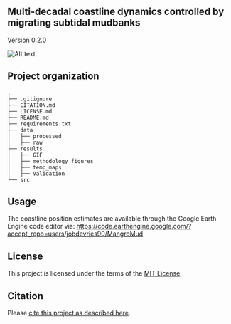 ## Multi-decadal coastline dynamics controlled by migrating subtidal mudbanks

Version 0.2.0



![Alt text](https://github.com/kvos/CoastSat/blob/master/doc/example.gif)


## Project organization

```
.
├── .gitignore
├── CITATION.md
├── LICENSE.md
├── README.md
├── requirements.txt
├── data               
│   ├── processed      
│   ├── raw
├── results
│	├── GIF
│	├── methodology_figures
│	├── temp_maps
│	├── Validation
└── src

```

## Usage
The coastline position estimates are available through the Google Earth Engine code editor via: 
https://code.earthengine.google.com/?accept_repo=users/jobdevries90/MangroMud



## License

This project is licensed under the terms of the [MIT License](/LICENSE.md)

## Citation

Please [cite this project as described here](/CITATION.md).
